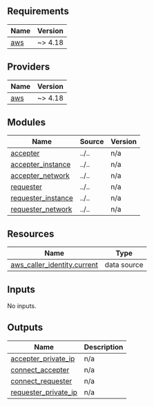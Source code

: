 <!-- BEGIN_TF_DOCS -->
## Requirements

| Name | Version |
|------|---------|
| <a name="requirement_aws"></a> [aws](#requirement\_aws) | ~> 4.18 |

## Providers

| Name | Version |
|------|---------|
| <a name="provider_aws"></a> [aws](#provider\_aws) | ~> 4.18 |

## Modules

| Name | Source | Version |
|------|--------|---------|
| <a name="module_accepter"></a> [accepter](#module\_accepter) | ../.. | n/a |
| <a name="module_accepter_instance"></a> [accepter\_instance](#module\_accepter\_instance) | ../.. | n/a |
| <a name="module_accepter_network"></a> [accepter\_network](#module\_accepter\_network) | ../.. | n/a |
| <a name="module_requester"></a> [requester](#module\_requester) | ../.. | n/a |
| <a name="module_requester_instance"></a> [requester\_instance](#module\_requester\_instance) | ../.. | n/a |
| <a name="module_requester_network"></a> [requester\_network](#module\_requester\_network) | ../.. | n/a |

## Resources

| Name | Type |
|------|------|
| [aws_caller_identity.current](https://registry.terraform.io/providers/hashicorp/aws/latest/docs/data-sources/caller_identity) | data source |

## Inputs

No inputs.

## Outputs

| Name | Description |
|------|-------------|
| <a name="output_accepter_private_ip"></a> [accepter\_private\_ip](#output\_accepter\_private\_ip) | n/a |
| <a name="output_connect_accepter"></a> [connect\_accepter](#output\_connect\_accepter) | n/a |
| <a name="output_connect_requester"></a> [connect\_requester](#output\_connect\_requester) | n/a |
| <a name="output_requester_private_ip"></a> [requester\_private\_ip](#output\_requester\_private\_ip) | n/a |
<!-- END_TF_DOCS -->